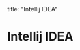 <frontmatter>
title: "Intellij IDEA"
</frontmatter>

<link rel="stylesheet" href="{{baseUrl}}/css/textbook.css">

<div class="website-content">

# Intellij IDEA

<div id="main">

<include src="projectSetup/embed.md" boilerplate  />
<include src="codeNavigation/embed.md" boilerplate  />
<include src="productivityShortcuts/embed.md" boilerplate  />
<include src="debuggingBasic/embed.md" boilerplate  />
<include src="refactoring/embed.md" boilerplate  />

</div>

</div>
